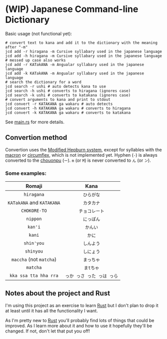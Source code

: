 # (WIP) Japanese Command-line Dictionary

Basic usage (not functional yet):

```shell
# convert text to kana and add it to the dictionary with the meaning after "-m"
jcd add -r hiragana -m Cursive syllabary used in the japanese language
jcd add -h hiragana -m Cursive syllabary used in the japanese language
# messed up case also works
jcd add -r KATakANA -m Angualar syllabary used in the japanese language
jcd add -k KATakANA -m Angualar syllabary used in the japanese language
# search the dictionary for a word
jcd search -r ushi # auto detects kana to use
jcd search -h ushi # converts to hiragana (ignores case)
jcd search -k ushi # converts to katakana (ignores case)
# convert arguments to kana and print to stdout
jcd convert -r KATAKANA ga wakaru # auto detects
jcd convert -h KATAKANA ga wakaru # converts to hiragana
jcd convert -k KATAKANA ga wakaru # converts to katakana
```

See [main.rs][main] for more details.

## Convertion method

Convertion uses the [Modified Hepburn system][0], except for
syllables with the [macron][1] or [circumflex][2], which is
not implemented yet.
Hyphen (`-`) is always converted to the [chouonpu][3] (`ー`).
`m` (or `M`) is never converted to `ん` (or `ン`).

### Some examples:

| Romaji                    | Kana                       |
| :-----------------------: | :------------------------: |
| `hiragana`                | `ひらがな`                 |
| `KATakANA` and `KATAKANA` | `カタカナ`                 |
| `CHOKORE-TO`              | `チョコレート`             |
| `nippon`                  | `にっぽん`                 |
| `kan'i`                   | `かんい`                   |
| `kani`                    | `かに`                     |
| `shin'you`                | `しんよう`                 |
| `shinyou`                 | `しにょう`                 |
| `maccha` (not `matcha`)   | `まっちゃ`                 |
| `matcha`                  | `まtちゃ`                  |
| `kka ssa tta hha rra`     | `っか っさ った っは っら` |

## Notes about the project and Rust

I'm using this project as an exercise to learn [Rust][4] but
I don't plan to drop it at least until it has all the
functionality I want.

As I'm pretty new to [Rust][4] you'll probably find lots of
things that could be improved. As I learn more about it and
how to use it hopefully they'll be changed. If not, don't
let that put you off!

[0]: https://en.wikipedia.org/wiki/Hepburn_romanization#Variants_of_Hepburn_romanization
[1]: https://en.wikipedia.org/wiki/Macron
[2]: https://en.wikipedia.org/wiki/Circumflex
[3]: https://en.wikipedia.org/wiki/Ch%C5%8Donpu
[4]: https://www.rust-lang.org
[main]: src/main.rs
